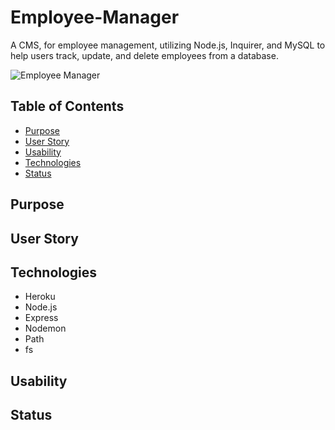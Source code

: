 # Employee-Manager

A CMS, for employee management, utilizing Node.js, Inquirer, and MySQL to help users track, update, and delete employees from a database.

![Employee Manager](./imgs/NoteTakerHome.png)

## Table of Contents

- [Purpose](#purpose)
- [User Story](#userstory)
- [Usability](#Usability)
- [Technologies](#technologies)
- [Status](#status)

## Purpose

## User Story

## Technologies

- Heroku
- Node.js
- Express
- Nodemon
- Path
- fs

## Usability

## Status

